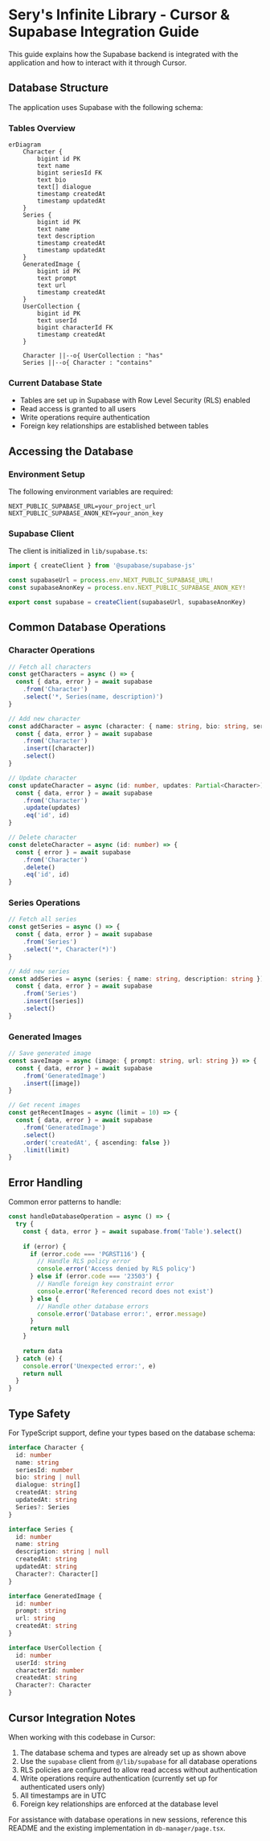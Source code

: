 # Sery's Infinite Library - Cursor & Supabase Integration Guide

This guide explains how the Supabase backend is integrated with the application and how to interact with it through Cursor.

## Database Structure

The application uses Supabase with the following schema:

### Tables Overview
```mermaid
erDiagram
    Character {
        bigint id PK
        text name
        bigint seriesId FK
        text bio
        text[] dialogue
        timestamp createdAt
        timestamp updatedAt
    }
    Series {
        bigint id PK
        text name
        text description
        timestamp createdAt
        timestamp updatedAt
    }
    GeneratedImage {
        bigint id PK
        text prompt
        text url
        timestamp createdAt
    }
    UserCollection {
        bigint id PK
        text userId
        bigint characterId FK
        timestamp createdAt
    }

    Character ||--o{ UserCollection : "has"
    Series ||--o{ Character : "contains"
```

### Current Database State
- Tables are set up in Supabase with Row Level Security (RLS) enabled
- Read access is granted to all users
- Write operations require authentication
- Foreign key relationships are established between tables

## Accessing the Database

### Environment Setup
The following environment variables are required:
```env
NEXT_PUBLIC_SUPABASE_URL=your_project_url
NEXT_PUBLIC_SUPABASE_ANON_KEY=your_anon_key
```

### Supabase Client
The client is initialized in `lib/supabase.ts`:
```typescript
import { createClient } from '@supabase/supabase-js'

const supabaseUrl = process.env.NEXT_PUBLIC_SUPABASE_URL!
const supabaseAnonKey = process.env.NEXT_PUBLIC_SUPABASE_ANON_KEY!

export const supabase = createClient(supabaseUrl, supabaseAnonKey)
```

## Common Database Operations

### Character Operations

```typescript
// Fetch all characters
const getCharacters = async () => {
  const { data, error } = await supabase
    .from('Character')
    .select('*, Series(name, description)')
}

// Add new character
const addCharacter = async (character: { name: string, bio: string, seriesId: number }) => {
  const { data, error } = await supabase
    .from('Character')
    .insert([character])
    .select()
}

// Update character
const updateCharacter = async (id: number, updates: Partial<Character>) => {
  const { data, error } = await supabase
    .from('Character')
    .update(updates)
    .eq('id', id)
}

// Delete character
const deleteCharacter = async (id: number) => {
  const { error } = await supabase
    .from('Character')
    .delete()
    .eq('id', id)
}
```

### Series Operations

```typescript
// Fetch all series
const getSeries = async () => {
  const { data, error } = await supabase
    .from('Series')
    .select('*, Character(*)')
}

// Add new series
const addSeries = async (series: { name: string, description: string }) => {
  const { data, error } = await supabase
    .from('Series')
    .insert([series])
    .select()
}
```

### Generated Images

```typescript
// Save generated image
const saveImage = async (image: { prompt: string, url: string }) => {
  const { data, error } = await supabase
    .from('GeneratedImage')
    .insert([image])
}

// Get recent images
const getRecentImages = async (limit = 10) => {
  const { data, error } = await supabase
    .from('GeneratedImage')
    .select()
    .order('createdAt', { ascending: false })
    .limit(limit)
}
```

## Error Handling

Common error patterns to handle:

```typescript
const handleDatabaseOperation = async () => {
  try {
    const { data, error } = await supabase.from('Table').select()
    
    if (error) {
      if (error.code === 'PGRST116') {
        // Handle RLS policy error
        console.error('Access denied by RLS policy')
      } else if (error.code === '23503') {
        // Handle foreign key constraint error
        console.error('Referenced record does not exist')
      } else {
        // Handle other database errors
        console.error('Database error:', error.message)
      }
      return null
    }
    
    return data
  } catch (e) {
    console.error('Unexpected error:', e)
    return null
  }
}
```

## Type Safety

For TypeScript support, define your types based on the database schema:

```typescript
interface Character {
  id: number
  name: string
  seriesId: number
  bio: string | null
  dialogue: string[]
  createdAt: string
  updatedAt: string
  Series?: Series
}

interface Series {
  id: number
  name: string
  description: string | null
  createdAt: string
  updatedAt: string
  Character?: Character[]
}

interface GeneratedImage {
  id: number
  prompt: string
  url: string
  createdAt: string
}

interface UserCollection {
  id: number
  userId: string
  characterId: number
  createdAt: string
  Character?: Character
}
```

## Cursor Integration Notes

When working with this codebase in Cursor:

1. The database schema and types are already set up as shown above
2. Use the `supabase` client from `@/lib/supabase` for all database operations
3. RLS policies are configured to allow read access without authentication
4. Write operations require authentication (currently set up for authenticated users only)
5. All timestamps are in UTC
6. Foreign key relationships are enforced at the database level

For assistance with database operations in new sessions, reference this README and the existing implementation in `db-manager/page.tsx`.
